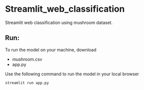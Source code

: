 # Streamlit_web_classification
Streamlit web classification using mushroom dataset.

## Run:
To run the model on your machine, download
- mushroom.csv
- app.py

Use the following command to run the model in your local browser
```
streamlit run app.py
```
